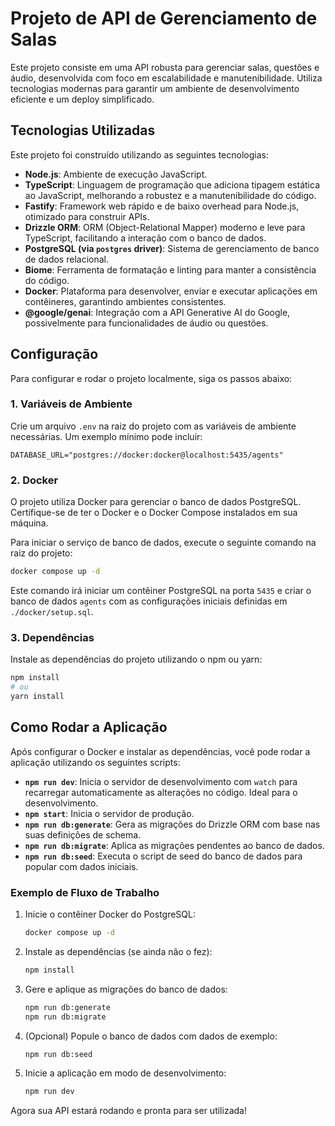 # Projeto de API de Gerenciamento de Salas

Este projeto consiste em uma API robusta para gerenciar salas, questões e áudio, desenvolvida com foco em escalabilidade e manutenibilidade. Utiliza tecnologias modernas para garantir um ambiente de desenvolvimento eficiente e um deploy simplificado.




## Tecnologias Utilizadas

Este projeto foi construído utilizando as seguintes tecnologias:

- **Node.js**: Ambiente de execução JavaScript.
- **TypeScript**: Linguagem de programação que adiciona tipagem estática ao JavaScript, melhorando a robustez e a manutenibilidade do código.
- **Fastify**: Framework web rápido e de baixo overhead para Node.js, otimizado para construir APIs.
- **Drizzle ORM**: ORM (Object-Relational Mapper) moderno e leve para TypeScript, facilitando a interação com o banco de dados.
- **PostgreSQL (via `postgres` driver)**: Sistema de gerenciamento de banco de dados relacional.
- **Biome**: Ferramenta de formatação e linting para manter a consistência do código.
- **Docker**: Plataforma para desenvolver, enviar e executar aplicações em contêineres, garantindo ambientes consistentes.
- **@google/genai**: Integração com a API Generative AI do Google, possivelmente para funcionalidades de áudio ou questões.




## Configuração

Para configurar e rodar o projeto localmente, siga os passos abaixo:

### 1. Variáveis de Ambiente

Crie um arquivo `.env` na raiz do projeto com as variáveis de ambiente necessárias. Um exemplo mínimo pode incluir:

```
DATABASE_URL="postgres://docker:docker@localhost:5435/agents"
```

### 2. Docker

O projeto utiliza Docker para gerenciar o banco de dados PostgreSQL. Certifique-se de ter o Docker e o Docker Compose instalados em sua máquina.

Para iniciar o serviço de banco de dados, execute o seguinte comando na raiz do projeto:

```bash
docker compose up -d
```

Este comando irá iniciar um contêiner PostgreSQL na porta `5435` e criar o banco de dados `agents` com as configurações iniciais definidas em `./docker/setup.sql`.

### 3. Dependências

Instale as dependências do projeto utilizando o npm ou yarn:

```bash
npm install
# ou
yarn install
```




## Como Rodar a Aplicação

Após configurar o Docker e instalar as dependências, você pode rodar a aplicação utilizando os seguintes scripts:

- **`npm run dev`**: Inicia o servidor de desenvolvimento com `watch` para recarregar automaticamente as alterações no código. Ideal para o desenvolvimento.
- **`npm start`**: Inicia o servidor de produção.
- **`npm run db:generate`**: Gera as migrações do Drizzle ORM com base nas suas definições de schema.
- **`npm run db:migrate`**: Aplica as migrações pendentes ao banco de dados.
- **`npm run db:seed`**: Executa o script de seed do banco de dados para popular com dados iniciais.

### Exemplo de Fluxo de Trabalho

1. Inicie o contêiner Docker do PostgreSQL:
   ```bash
   docker compose up -d
   ```
2. Instale as dependências (se ainda não o fez):
   ```bash
   npm install
   ```
3. Gere e aplique as migrações do banco de dados:
   ```bash
   npm run db:generate
   npm run db:migrate
   ```
4. (Opcional) Popule o banco de dados com dados de exemplo:
   ```bash
   npm run db:seed
   ```
5. Inicie a aplicação em modo de desenvolvimento:
   ```bash
   npm run dev
   ```

Agora sua API estará rodando e pronta para ser utilizada!
